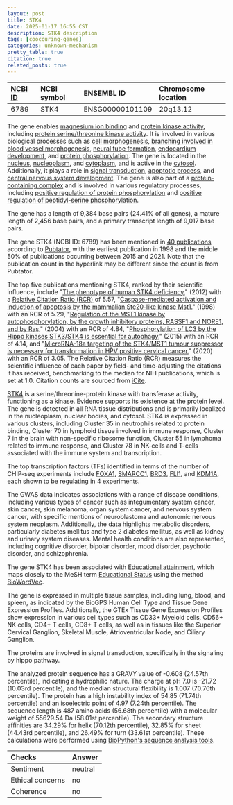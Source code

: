 ```yaml
---
layout: post
title: STK4
date: 2025-01-17 16:55 CST
description: STK4 description
tags: [cooccuring-genes]
categories: unknown-mechanism
pretty_table: true
citation: true
related_posts: true
---
```




| [NCBI ID](https://www.ncbi.nlm.nih.gov/gene/6789) | NCBI symbol | ENSEMBL ID | Chromosome location |
| :-------- | :------- | :-------- | :------- |
| 6789  | STK4 | ENSG00000101109 | 20q13.12 |



The gene enables [magnesium ion binding](https://amigo.geneontology.org/amigo/term/GO:0000287) and [protein kinase activity](https://amigo.geneontology.org/amigo/term/GO:0004672), including [protein serine/threonine kinase activity](https://amigo.geneontology.org/amigo/term/GO:0004674). It is involved in various biological processes such as [cell morphogenesis](https://amigo.geneontology.org/amigo/term/GO:0000902), [branching involved in blood vessel morphogenesis](https://amigo.geneontology.org/amigo/term/GO:0001569), [neural tube formation](https://amigo.geneontology.org/amigo/term/GO:0001841), [endocardium development](https://amigo.geneontology.org/amigo/term/GO:0003157), and [protein phosphorylation](https://amigo.geneontology.org/amigo/term/GO:0006468). The gene is located in the [nucleus](https://amigo.geneontology.org/amigo/term/GO:0005634), [nucleoplasm](https://amigo.geneontology.org/amigo/term/GO:0005654), and [cytoplasm](https://amigo.geneontology.org/amigo/term/GO:0005737), and is active in the [cytosol](https://amigo.geneontology.org/amigo/term/GO:0005829). Additionally, it plays a role in [signal transduction](https://amigo.geneontology.org/amigo/term/GO:0007165), [apoptotic process](https://amigo.geneontology.org/amigo/term/GO:0006915), and [central nervous system development](https://amigo.geneontology.org/amigo/term/GO:0007417). The gene is also part of a [protein-containing complex](https://amigo.geneontology.org/amigo/term/GO:0032991) and is involved in various regulatory processes, including [positive regulation of protein phosphorylation](https://amigo.geneontology.org/amigo/term/GO:0001934) and [positive regulation of peptidyl-serine phosphorylation](https://amigo.geneontology.org/amigo/term/GO:0033138).


The gene has a length of 9,384 base pairs (24.41% of all genes), a mature length of 2,456 base pairs, and a primary transcript length of 9,017 base pairs.


The gene STK4 (NCBI ID: 6789) has been mentioned in [40 publications](https://pubmed.ncbi.nlm.nih.gov/?term=%22STK4%22) according to [Pubtator](https://academic.oup.com/nar/article/47/W1/W587/5494727), with the earliest publication in 1998 and the middle 50% of publications occurring between 2015 and 2021. Note that the publication count in the hyperlink may be different since the count is from Pubtator.


The top five publications mentioning STK4, ranked by their scientific influence, include "[The phenotype of human STK4 deficiency.](https://pubmed.ncbi.nlm.nih.gov/22294732)" (2012) with a [Relative Citation Ratio (RCR)](https://journals.plos.org/plosbiology/article?id=10.1371/journal.pbio.1002541) of 5.57, "[Caspase-mediated activation and induction of apoptosis by the mammalian Ste20-like kinase Mst1.](https://pubmed.ncbi.nlm.nih.gov/9545236)" (1998) with an RCR of 5.29, "[Regulation of the MST1 kinase by autophosphorylation, by the growth inhibitory proteins, RASSF1 and NORE1, and by Ras.](https://pubmed.ncbi.nlm.nih.gov/15109305)" (2004) with an RCR of 4.84, "[Phosphorylation of LC3 by the Hippo kinases STK3/STK4 is essential for autophagy.](https://pubmed.ncbi.nlm.nih.gov/25544559)" (2015) with an RCR of 4.14, and "[MicroRNA-18a targeting of the STK4/MST1 tumour suppressor is necessary for transformation in HPV positive cervical cancer.](https://pubmed.ncbi.nlm.nih.gov/32555725)" (2020) with an RCR of 3.05. The Relative Citation Ratio (RCR) measures the scientific influence of each paper by field- and time-adjusting the citations it has received, benchmarking to the median for NIH publications, which is set at 1.0. Citation counts are sourced from [iCite](https://icite.od.nih.gov).


[STK4](https://www.proteinatlas.org/ENSG00000101109-STK4) is a serine/threonine-protein kinase with transferase activity, functioning as a kinase. Evidence supports its existence at the protein level. The gene is detected in all RNA tissue distributions and is primarily localized in the nucleoplasm, nuclear bodies, and cytosol. STK4 is expressed in various clusters, including Cluster 35 in neutrophils related to protein binding, Cluster 70 in lymphoid tissue involved in immune response, Cluster 7 in the brain with non-specific ribosome function, Cluster 55 in lymphoma related to immune response, and Cluster 78 in NK-cells and T-cells associated with the immune system and transcription.


The top transcription factors (TFs) identified in terms of the number of CHIP-seq experiments include [FOXA1](https://www.ncbi.nlm.nih.gov/gene/3169), [SMARCC1](https://www.ncbi.nlm.nih.gov/gene/6599), [BRD3](https://www.ncbi.nlm.nih.gov/gene/8019), [FLI1](https://www.ncbi.nlm.nih.gov/gene/2313), and [KDM1A](https://www.ncbi.nlm.nih.gov/gene/23028), each shown to be regulating in 4 experiments.



The GWAS data indicates associations with a range of disease conditions, including various types of cancer such as integumentary system cancer, skin cancer, skin melanoma, organ system cancer, and nervous system cancer, with specific mentions of neuroblastoma and autonomic nervous system neoplasm. Additionally, the data highlights metabolic disorders, particularly diabetes mellitus and type 2 diabetes mellitus, as well as kidney and urinary system diseases. Mental health conditions are also represented, including cognitive disorder, bipolar disorder, mood disorder, psychotic disorder, and schizophrenia.


The gene STK4 has been associated with [Educational attainment](https://pubmed.ncbi.nlm.nih.gov/34855049), which maps closely to the MeSH term [Educational Status](https://meshb.nlm.nih.gov/record/ui?ui=D004522) using the method [BioWordVec](https://www.nature.com/articles/s41597-019-0055-0).


The gene is expressed in multiple tissue samples, including lung, blood, and spleen, as indicated by the BioGPS Human Cell Type and Tissue Gene Expression Profiles. Additionally, the GTEx Tissue Gene Expression Profiles show expression in various cell types such as CD33+ Myeloid cells, CD56+ NK cells, CD4+ T cells, CD8+ T cells, as well as in tissues like the Superior Cervical Ganglion, Skeletal Muscle, Atrioventricular Node, and Ciliary Ganglion.


The proteins are involved in signal transduction, specifically in the signaling by hippo pathway.



The analyzed protein sequence has a GRAVY value of -0.608 (24.57th percentile), indicating a hydrophilic nature. The charge at pH 7.0 is -21.72 (10.03rd percentile), and the median structural flexibility is 1.007 (70.76th percentile). The protein has a high instability index of 54.85 (71.74th percentile) and an isoelectric point of 4.97 (7.24th percentile). The sequence length is 487 amino acids (56.68th percentile) with a molecular weight of 55629.54 Da (58.01st percentile). The secondary structure affinities are 34.29% for helix (70.12th percentile), 32.85% for sheet (44.43rd percentile), and 26.49% for turn (33.61st percentile). These calculations were performed using [BioPython's sequence analysis tools](https://biopython.org/docs/1.75/api/Bio.SeqUtils.ProtParam.html).





| Checks    | Answer |
| :-------- | :------- |
| Sentiment  | neutral   |
| Ethical concerns | no     |
| Coherence    | no    |